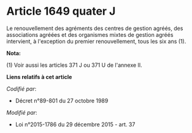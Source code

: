 # Article 1649 quater J

Le renouvellement des agréments des centres de gestion agréés, des associations agréées et des organismes mixtes de gestion
agréés intervient, à l'exception du premier renouvellement, tous les six ans (1).

**Nota:**

(1) Voir aussi les articles 371 J ou 371 U de l'annexe II.

**Liens relatifs à cet article**

_Codifié par_:

  - Décret n°89-801 du 27 octobre 1989

_Modifié par_:

  - Loi n°2015-1786 du 29 décembre 2015 - art. 37
